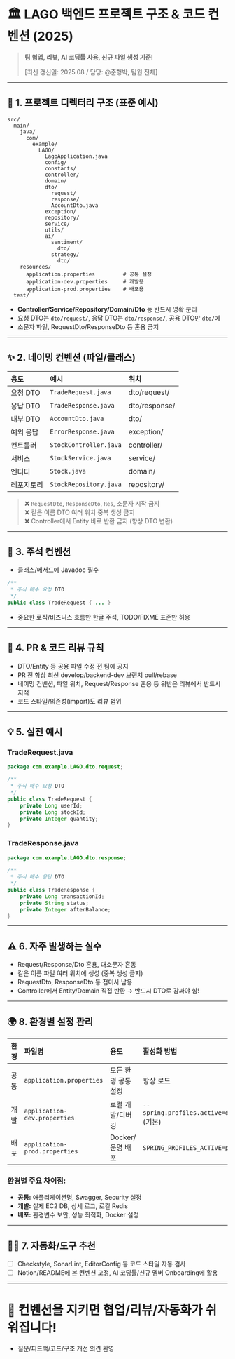 
# 🏛️ LAGO 백엔드 프로젝트 구조 & 코드 컨벤션 (2025)

> **팀 협업, 리뷰, AI 코딩툴 사용, 신규 파일 생성 기준!**
>  
> [최신 갱신일: 2025.08 / 담당: @준형박, 팀원 전체]

---

## 📂 1. 프로젝트 디렉터리 구조 (표준 예시)

```
src/
  main/
    java/
      com/
        example/
          LAGO/
            LagoApplication.java
            config/
            constants/
            controller/
            domain/
            dto/
              request/
              response/
              AccountDto.java
            exception/
            repository/
            service/
            utils/
            ai/
              sentiment/
                dto/
              strategy/
                dto/
    resources/
      application.properties         # 공통 설정
      application-dev.properties     # 개발용
      application-prod.properties    # 배포용
  test/
```

- **Controller/Service/Repository/Domain/Dto** 등 반드시 명확 분리
- 요청 DTO는 `dto/request/`, 응답 DTO는 `dto/response/`, 공용 DTO만 `dto/`에
- 소문자 파일, RequestDto/ResponseDto 등 혼용 금지

---

## ✨ 2. 네이밍 컨벤션 (파일/클래스)

| 용도            | 예시                   | 위치          |
|:----------------|:-----------------------|:--------------|
| 요청 DTO        | `TradeRequest.java`    | dto/request/  |
| 응답 DTO        | `TradeResponse.java`   | dto/response/ |
| 내부 DTO        | `AccountDto.java`      | dto/          |
| 예외 응답       | `ErrorResponse.java`   | exception/    |
| 컨트롤러        | `StockController.java` | controller/   |
| 서비스          | `StockService.java`    | service/      |
| 엔티티          | `Stock.java`           | domain/       |
| 레포지토리      | `StockRepository.java` | repository/   |

> ❌ `RequestDto`, `ResponseDto`, `Res`, 소문자 시작 금지  
> ❌ 같은 이름 DTO 여러 위치 중복 생성 금지  
> ❌ Controller에서 Entity 바로 반환 금지 (항상 DTO 변환)

---

## 📝 3. 주석 컨벤션

- 클래스/메서드에 Javadoc 필수
```java
/**
 * 주식 매수 요청 DTO
 */
public class TradeRequest { ... }
```
- 중요한 로직/비즈니스 흐름만 한글 주석, TODO/FIXME 표준만 허용

---

## 🚦 4. PR & 코드 리뷰 규칙

- DTO/Entity 등 공용 파일 수정 전 팀에 공지
- PR 전 항상 최신 develop/backend-dev 브랜치 pull/rebase
- 네이밍 컨벤션, 파일 위치, Request/Response 혼용 등 위반은 리뷰에서 반드시 지적
- 코드 스타일/의존성(import)도 리뷰 범위

---

## 💡 5. 실전 예시

### TradeRequest.java
```java
package com.example.LAGO.dto.request;

/**
 * 주식 매수 요청 DTO
 */
public class TradeRequest {
    private Long userId;
    private Long stockId;
    private Integer quantity;
}
```

### TradeResponse.java
```java
package com.example.LAGO.dto.response;

/**
 * 주식 매수 응답 DTO
 */
public class TradeResponse {
    private Long transactionId;
    private String status;
    private Integer afterBalance;
}
```

---

## ⚠️ 6. 자주 발생하는 실수

- Request/Response/Dto 혼용, 대소문자 혼동
- 같은 이름 파일 여러 위치에 생성 (중복 생성 금지)
- RequestDto, ResponseDto 등 접미사 남용
- Controller에서 Entity/Domain 직접 반환 → 반드시 DTO로 감싸야 함!

---

## 🌍 8. 환경별 설정 관리

| 환경 | 파일명 | 용도 | 활성화 방법 |
|:-----|:-------|:-----|:------------|
| 공통 | `application.properties` | 모든 환경 공통 설정 | 항상 로드 |
| 개발 | `application-dev.properties` | 로컬 개발/디버깅 | `--spring.profiles.active=dev` (기본) |
| 배포 | `application-prod.properties` | Docker/운영 배포 | `SPRING_PROFILES_ACTIVE=prod` |

### 환경별 주요 차이점:
- **공통:** 애플리케이션명, Swagger, Security 설정
- **개발:** 실제 EC2 DB, 상세 로그, 로컬 Redis  
- **배포:** 환경변수 보안, 성능 최적화, Docker 설정

---

## 🧑‍💻 7. 자동화/도구 추천

- [ ] Checkstyle, SonarLint, EditorConfig 등 코드 스타일 자동 검사
- [ ] Notion/README에 본 컨벤션 고정, AI 코딩툴/신규 멤버 Onboarding에 활용

---

# 🎯 컨벤션을 지키면 협업/리뷰/자동화가 쉬워집니다!
- 질문/피드백/코드/구조 개선 의견 환영

